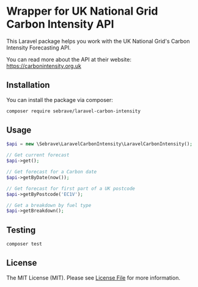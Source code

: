 # Wrapper for UK National Grid Carbon Intensity API

This Laravel package helps you work with the UK National Grid's Carbon Intensity Forecasting API.

You can read more about the API at their website: https://carbonintensity.org.uk


## Installation

You can install the package via composer:

```bash
composer require sebrave/laravel-carbon-intensity
```

## Usage

```php
$api = new \Sebrave\LaravelCarbonIntensity\LaravelCarbonIntensity();

// Get current forecast
$api->get();

// Get forecast for a Carbon date
$api->getByDate(now());

// Get forecast for first part of a UK postcode
$api->getByPostcode('EC1V');

// Get a breakdown by fuel type
$api->getBreakdown();
```

## Testing

```bash
composer test
```

## License

The MIT License (MIT). Please see [License File](LICENSE.md) for more information.
